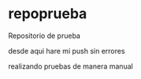 # repoprueba
Repositorio de prueba

desde aqui hare mi push sin errores

realizando pruebas de manera manual
